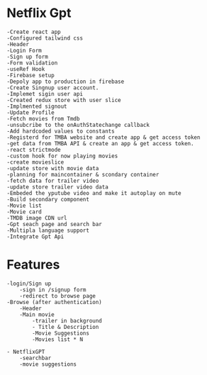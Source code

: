# Netflix Gpt

    -Create react app
    -Configured tailwind css
    -Header
    -Login Form
    -Sign up form
    -Form validation
    -useRef Hook
    -Firebase setup
    -Depoly app to production in firebase
    -Create Singnup user account.
    -Implemet sigin user api 
    -Created redux store with user slice
    -Implmented signout
    -Update Profile
    -Fetch movies from Tmdb
    -unsubcribe to the onAuthStatechange callback
    -Add hardcoded values to constants 
    -Registerd for TMBA website and create app & get access token
    -get data from TMBA API & create an app & get access token. 
    -react strictmode
    -custom hook for now playing movies
    -create movieslice
    -update store with movie data
    -planning for maincontainer & scondary container
    -fetch data for trailer video
    -update store trailer video data
    -Embeded the yputube video and make it autoplay on mute
    -Build secondary component
    -Movie list
    -Movie card
    -TMDB image CDN url
    -Gpt seach page and search bar
    -Multipla language support
    -Integrate Gpt Api
    


# Features

    -login/Sign up 
        -sign in /signup form
        -redirect to browse page
    -Browse (after authentication)
        -Header
        -Main movie
            -trailer in background
            - Title & Description 
            -Movie Suggestions
            -Movies list * N

    - NetflixGPT 
        -searchbar
        -movie suggestions